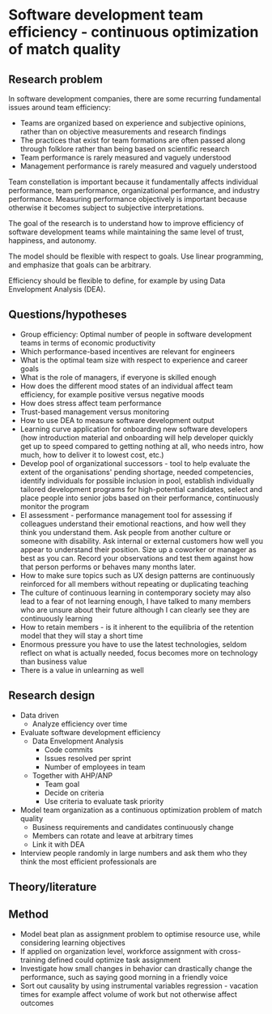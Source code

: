 # Software development team efficiency - continuous optimization of match quality

## Research problem

In software development companies, there are some recurring fundamental issues around team efficiency:

* Teams are organized based on experience and subjective opinions, rather than on objective measurements and research findings
* The practices that exist for team formations are often passed along through folklore rather than being based on scientific research
* Team performance is rarely measured and vaguely understood
* Management performance is rarely measured and vaguely understood

Team constellation is important because it fundamentally affects individual performance, team performance, organizational performance, and industry performance. Measuring performance objectively is important because otherwise it becomes subject to subjective interpretations.

The goal of the research is to understand how to improve efficiency of software development teams while maintaining the same level of trust, happiness, and autonomy.

The model should be flexible with respect to goals. Use linear programming, and emphasize that goals can be arbitrary.

Efficiency should be flexible to define, for example by using Data Envelopment Analysis (DEA).

## Questions/hypotheses

* Group efficiency: Optimal number of people in software development teams in terms of economic productivity
* Which performance-based incentives are relevant for engineers
* What is the optimal team size with respect to experience and career goals
* What is the role of managers, if everyone is skilled enough
* How does the different mood states of an individual affect team efficiency, for example positive versus negative moods
* How does stress affect team performance
* Trust-based management versus monitoring
* How to use DEA to measure software development output
* Learning curve application for onboarding new software developers (how introduction material and onboarding will help developer quickly get up to speed compared to getting nothing at all, who needs intro, how much, how to deliver it to lowest cost, etc.)
* Develop pool of organizational successors - tool to help evaluate the extent of the organisations' pending shortage, needed competencies, identify individuals for possible inclusion in pool, establish individually tailored development programs for high-potential candidates, select and place people into senior jobs based on their performance, continuously monitor the program
* EI assessment - performance management tool for assessing if colleagues understand their emotional reactions, and how well they think you understand them. Ask people from another culture or someone with disability. Ask internal or external customers how well you appear to understand their position. Size up a coworker or manager as best as you can. Record your observations and test them against how that person performs or behaves many months later.
* How to make sure topics such as UX design patterns are continuously reinforced for all members without repeating or duplicating teaching
* The culture of continuous learning in contemporary society may also lead to a fear of not learning enough, I have talked to many members who are unsure about their future although I can clearly see they are continuously learning
* How to retain members - is it inherent to the equilibria of the retention model that they will stay a short time
* Enormous pressure you have to use the latest technologies, seldom reflect on what is actually needed, focus becomes more on technology than business value
* There is a value in unlearning as well

## Research design

* Data driven
    * Analyze efficiency over time
* Evaluate software development efficiency
    * Data Envelopment Analysis
        * Code commits
        * Issues resolved per sprint
        * Number of employees in team
    * Together with AHP/ANP
        * Team goal
        * Decide on criteria
        * Use criteria to evaluate task priority
* Model team organization as a continuous optimization problem of match quality
    * Business requirements and candidates continuously change
    * Members can rotate and leave at arbitrary times
    * Link it with DEA
* Interview people randomly in large numbers and ask them who they think the most efficient professionals are

## Theory/literature

## Method

* Model beat plan as assignment problem to optimise resource use, while considering learning objectives
* If applied on organization level, workforce assignment with cross-training defined could optimize task assignment
* Investigate how small changes in behavior can drastically change the performance, such as saying good morning in a friendly voice
* Sort out causality by using instrumental variables regression - vacation times for example affect volume of work but not otherwise affect outcomes
